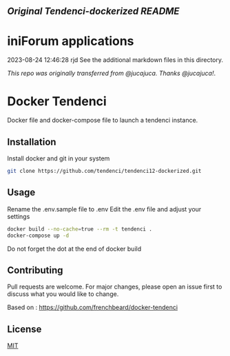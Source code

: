 
## *Original Tendenci-dockerized README*

# iniForum applications
2023-08-24 12:46:28 rjd
See the additional markdown files in this directory.

*This repo was originally transferred from @jucajuca. Thanks @jucajuca!*.

# Docker Tendenci

Docker file and docker-compose file to launch a tendenci instance.


## Installation

Install docker and git in your system

```bash
git clone https://github.com/tendenci/tendenci12-dockerized.git
``````

## Usage

Rename the .env.sample file to .env 
Edit the .env file and adjust your settings

```bash
docker build --no-cache=true --rm -t tendenci .
docker-compose up -d
``````

Do not forget the dot at the end of docker build


## Contributing
Pull requests are welcome. For major changes, please open an issue first to discuss what you would like to change.


Based on : https://github.com/frenchbeard/docker-tendenci

## License
[MIT](https://choosealicense.com/licenses/mit/)

